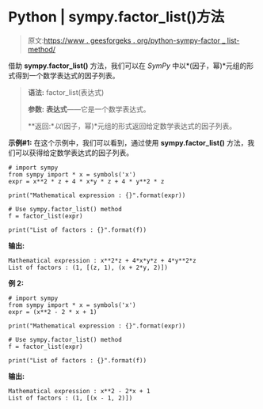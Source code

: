 # Python | sympy.factor_list()方法

> 原文:[https://www . geesforgeks . org/python-sympy-factor _ list-method/](https://www.geeksforgeeks.org/python-sympy-factor_list-method/)

借助 **sympy.factor_list()** 方法，我们可以在 *SymPy* 中以*(因子，幂)*元组的形式得到一个数学表达式的因子列表。

> **语法:** factor_list(表达式)
> 
> **参数:**
> **表达式**——它是一个数学表达式。
> 
> **返回:**以*(因子，幂)*元组的形式返回给定数学表达式的因子列表。

**示例#1:**
在这个示例中，我们可以看到，通过使用 **sympy.factor_list()** 方法，我们可以获得给定数学表达式的因子列表。

```
# import sympy
from sympy import * x = symbols('x')
expr = x**2 * z + 4 * x*y * z + 4 * y**2 * z

print("Mathematical expression : {}".format(expr))

# Use sympy.factor_list() method
f = factor_list(expr) 

print("List of factors : {}".format(f)) 
```

**输出:**

```
Mathematical expression : x**2*z + 4*x*y*z + 4*y**2*z
List of factors : (1, [(z, 1), (x + 2*y, 2)])

```

**例 2:**

```
# import sympy
from sympy import * x = symbols('x')
expr = (x**2 - 2 * x + 1)

print("Mathematical expression : {}".format(expr))

# Use sympy.factor_list() method
f = factor_list(expr) 

print("List of factors : {}".format(f)) 
```

**输出:**

```
Mathematical expression : x**2 - 2*x + 1
List of factors : (1, [(x - 1, 2)])

```